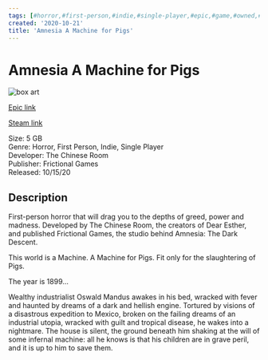 ```yaml
---
tags: [#horror,#first-person,#indie,#single-player,#epic,#game,#owned,#pc]
created: '2020-10-21'
title: 'Amnesia A Machine for Pigs'
---
```

# Amnesia A Machine for Pigs

![box art](https://cdn1.epicgames.com/8de58df378c34407b6db0388e0470a45/offer/EGS_AmnesiaAMachineforPigs_TheChineseRoom_S1-2560x1440-c390c07fe698dbfd3101467b49bdf1db.jpg?h=270&amp;resize=1&amp;w=480)

[Epic link](https://www.epicgames.com/store/en-US/p/amnesia-a-machine-for-pigs)

[Steam link](https://store.steampowered.com/app/239200/Amnesia_A_Machine_for_Pigs/?snr=1_7_7_151_150_1)

Size: 5 GB  
Genre: Horror, First Person, Indie, Single Player  
Developer: The Chinese Room  
Publisher: Frictional Games  
Released: 10/15/20  

## Description

First-person horror that will drag you to the depths of greed, power and madness. Developed by The Chinese Room, the creators of Dear Esther, and published Frictional Games, the studio behind Amnesia: The Dark Descent.

This world is a Machine. A Machine for Pigs. Fit only for the slaughtering of Pigs.

The year is 1899...

Wealthy industrialist Oswald Mandus awakes in his bed, wracked with fever and haunted by dreams of a dark and hellish engine. Tortured by visions of a disastrous expedition to Mexico, broken on the failing dreams of an industrial utopia, wracked with guilt and tropical disease, he wakes into a nightmare. The house is silent, the ground beneath him shaking at the will of some infernal machine: all he knows is that his children are in grave peril, and it is up to him to save them.

